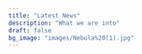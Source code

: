 ```yaml
---
title: "Latest News"
description: "What we are into"
draft: false
bg_image: "images/Nebula%20(1).jpg"
---
```

